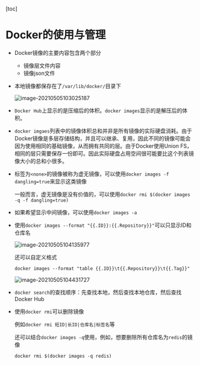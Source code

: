 [toc]

# Docker的使用与管理

- Docker镜像的主要内容包含两个部分

  - 镜像层文件内容
  - 镜像json文件

- 本地镜像都保存在了`/var/lib/docker/`目录下

  ![image-20210505103025187](https://raw.githubusercontent.com/KingdeGuo/myPictureBed/main/img_upload202105/05/103026-33298.png)

- `Docker Hub`上显示的是压缩后的体积。`docker images`显示的是解压后的体积。

- `docker imgaes`列表中的镜像体积总和并非是所有镜像的实际硬盘消耗。由于Docker镜像是多层存储结构，并且可以继承、复用，因此不同的镜像可能会因为使用相同的基础镜像，从而拥有共同的层。由于Docker使用Union FS，相同的层只需要保存一份即可。因此实际硬盘占用空间很可能要比这个列表镜像大小的总和小很多。

- 标签为`<none>`的镜像被称为虚无镜像，可以使用`docker images -f dangling=true`来显示这类镜像

  一般而言，虚无镜像是没有价值的，可以使用`docker rmi $(docker images -q -f dangling=true)`

- 如果希望显示中间镜像，可以使用`docker images -a`

- 使用`docker images --format "{{.ID}}:{{.Repository}}"`可以只显示ID和仓库名

  ![image-20210505104135977](C:\Users\asus\AppData\Roaming\Typora\typora-user-images\image-20210505104135977.png)

  还可以自定义格式

  `docker images --format "table {{.ID}}\t{{.Repository}}\t{{.Tag}}"`

  ![image-20210505104431727](https://raw.githubusercontent.com/KingdeGuo/myPictureBed/main/img_upload202105/05/104433-674238.png)

- `docker search`的查找顺序：先查找本地，然后查找本地仓库，然后查找Docker Hub

- 使用`docker rmi`可以删除镜像

  例如`docker rmi 短ID|长ID|仓库名|标签名`等

  还可以结合`docker images -q`使用，例如，想要删除所有仓库名为`redis`的镜像

  `docker rmi $(docker images -q redis)`

